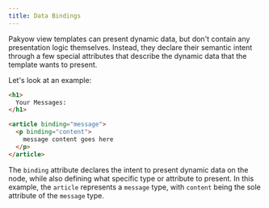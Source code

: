 ```yaml
---
title: Data Bindings
---
```


Pakyow view templates can present dynamic data, but don't contain any presentation logic themselves. Instead, they declare their semantic intent through a few special attributes that describe the dynamic data that the template wants to present.

Let's look at an example:

```html
<h1>
  Your Messages:
</h1>

<article binding="message">
  <p binding="content">
    message content goes here
  </p>
</article>
```

The `binding` attribute declares the intent to present dynamic data on the node, while also defining what specific type or attribute to present. In this example, the `article` represents a `message` type, with `content` being the sole attribute of the `message` type.
